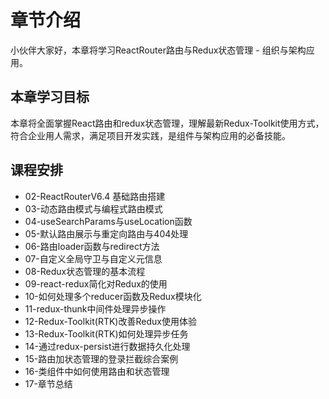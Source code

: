 # 章节介绍

小伙伴大家好，本章将学习ReactRouter路由与Redux状态管理 - 组织与架构应用。

## 本章学习目标

本章将全面掌握React路由和redux状态管理，理解最新Redux-Toolkit使用方式，符合企业用人需求，满足项目开发实践，是组件与架构应用的必备技能。


## 课程安排

- 02-ReactRouterV6.4 基础路由搭建
- 03-动态路由模式与编程式路由模式
- 04-useSearchParams与useLocation函数
- 05-默认路由展示与重定向路由与404处理
- 06-路由loader函数与redirect方法
- 07-自定义全局守卫与自定义元信息
- 08-Redux状态管理的基本流程
- 09-react-redux简化对Redux的使用
- 10-如何处理多个reducer函数及Redux模块化
- 11-redux-thunk中间件处理异步操作
- 12-Redux-Toolkit(RTK)改善Redux使用体验
- 13-Redux-Toolkit(RTK)如何处理异步任务
- 14-通过redux-persist进行数据持久化处理
- 15-路由加状态管理的登录拦截综合案例
- 16-类组件中如何使用路由和状态管理
- 17-章节总结
